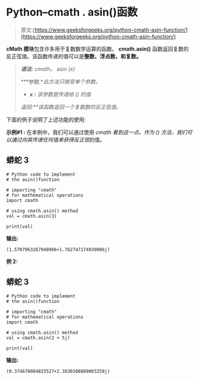 # Python–cmath . asin()函数

> 原文:[https://www.geeksforgeeks.org/python-cmath-asin-function/](https://www.geeksforgeeks.org/python-cmath-asin-function/)

**cMath 模块**包含许多用于复数数学运算的函数。 **cmath.asin()** 函数返回复数的反正弦值。该函数传递的值可以是**整数、浮点数、**和**复数。**

> ***语法:** cmath。* asin *(x)*
> 
> ***参数:**此方法只接受单个参数。*
> 
> *   ***x :** 该参数是传递给 *()* 的值*
> 
> ***返回:**该函数返回一个*复数*数的反正弦值。*

下面的例子说明了上述功能的使用:

**示例#1 :** 在本例中，我们可以通过使用 *cmath 看到这一点。*作为 *()* 方法，我们可以通过向其传递任何值来获得*反正弦*的值。

## 蟒蛇 3

```
# Python code to implement
# the asin()function

# importing "cmath"
# for mathematical operations  
import cmath 

# using cmath.asin() method 
val = cmath.asin(3) 

print(val)
```

**输出:**

```
(1.5707963267948966+1.762747174039086j)

```

**例 2:**

## 蟒蛇 3

```
# Python code to implement
# the asin()function

# importing "cmath"
# for mathematical operations  
import cmath 

# using cmath.asin() method 
val = cmath.asin(2 + 5j) 

print(val)
```

**输出:**

```
(0.374670804825527+2.3830308809003258j)

```